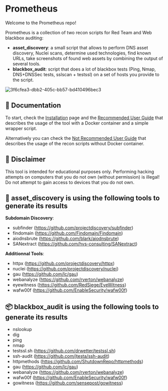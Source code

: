 # Prometheus

Welcome to the Prometheus repo!

Prometheus is a collection of two recon scripts for Red Team and Web blackbox auditing:

- **asset_discovery**: a small script that allows to perform DNS asset discovery, Nuclei scans, determine used technologies, find known URLs, take screenshots of found web assets by combining the output of several tools.
- **blackbox_audit**: script that does a lot of blackbox tests (Ping, Nmap, DNS+DNSSec tests, sslscan + testssl) on a set of hosts you provide to the script.

![3f6cfea3-dbb2-405c-bb57-bd410496bec3](https://github.com/user-attachments/assets/fa21ec5f-1fed-4bc5-94c2-2851b928dc52)


## 📖 Documentation

To start, check the [Installation](../../wiki/2.-Installation) page and the [Recommended User Guide](../../wiki/3.-User-Guide-‐-With-Docker-‐-Recommended) that describes the usage of the tool with a Docker container and a simple wrapper script.

Alternatively you can check the [Not Recommended User Guide](../../wiki/4.-User-Guide-‐-Standalone-‐-Not-recommended) that describes the usage of the recon scripts without Docker container.

## 🔔 Disclaimer
This tool is intended for educational purposes only. Performing hacking attempts on computers that you do not own (without permission) is illegal! Do not attempt to gain access to devices that you do not own.

## 🔎 asset_discovery is using the following tools to generate its results 
**Subdomain Discovery**:
- subfinder (https://github.com/projectdiscovery/subfinder)
- findomain (https://github.com/Findomain/Findomain)
- aiodnsbrute (https://github.com/blark/aiodnsbrute)
- SANextract (https://github.com/hvs-consulting/SANextract)

**Additionnal Tools**:
- httpx (https://github.com/projectdiscovery/httpx)
- nuclei (https://github.com/projectdiscovery/nuclei)
- gau (https://github.com/lc/gau)
- webanalyze (https://github.com/rverton/webanalyze)
- eyewitness (https://github.com/RedSiege/EyeWitness)
- wafw00f (https://github.com/EnableSecurity/wafw00f)

## 📦 blackbox_audit is using the following tools to generate its results
- nslookup
- dig
- ping
- nmap
- testssl.sh (https://github.com/drwetter/testssl.sh)
- ssh-audit (https://github.com/jtesta/ssh-audit)
- httpmethods (https://github.com/ShutdownRepo/httpmethods)
- gau (https://github.com/lc/gau)
- webanalyze (https://github.com/rverton/webanalyze)
- wafw00f (https://github.com/EnableSecurity/wafw00f)
- gowitness (https://github.com/sensepost/gowitness)

